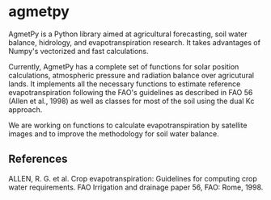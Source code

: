 # agmetpy

AgmetPy is a Python library aimed at agricultural forecasting, soil water balance, hidrology, and evapotranspiration research. It takes advantages of Numpy's vectorized and fast calculations.

Currently, AgmetPy has a complete set of functions for solar position calculations, atmospheric pressure and radiation balance over agricutural lands. It implements all the necessary functions to estimate reference evapotranspiration following the FAO's guidelines as described in FAO 56 (Allen et al., 1998) as well as classes for most of the soil using the dual Kc approach.

We are working on functions to calculate evapotranspiration by satellite images and to improve the methodology for soil water balance.

## References
ALLEN, R. G. et al. Crop evapotranspiration: Guidelines for computing crop water requirements. FAO Irrigation and drainage paper 56, FAO: Rome, 1998.
